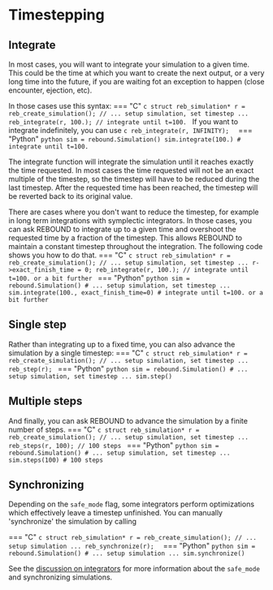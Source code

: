 # Timestepping

## Integrate 
In most cases, you will want to integrate your simulation to a given time. 
This could be the time at which you want to create the next output, or a very long time into the future, if you are waiting fot an exception to happen (close encounter, ejection, etc). 

In those cases use this syntax:
=== "C"
    ```c
    struct reb_simulation* r = reb_create_simulation();
    // ... setup simulation, set timestep ...
    reb_integrate(r, 100.); // integrate until t=100.
    ```
    If you want to integrate indefinitely, you can use
    ```c
    reb_integrate(r, INFINITY); 
    ```
=== "Python"
    ```python
    sim = rebound.Simulation()
    sim.integrate(100.) # integrate until t=100.
    ```

The integrate function will integrate the simulation until it reaches exactly the time requested.
In most cases the time requested will not be an exact multiple of the timestep, so the timestep will have to be reduced during the last timestep. 
After the requested time has been reached, the timestep will be reverted back to its original value. 

There are cases where you don't want to reduce the timestep, for example in long term integrations with symplectic integrators.
In those cases, you can ask REBOUND to integrate up to a given time and overshoot the requested time by a fraction of the timestep.
This allows REBOUND to maintain a constant timestep throughout the integration.
The following code shows you how to do that.
=== "C"
    ```c
    struct reb_simulation* r = reb_create_simulation();
    // ... setup simulation, set timestep ...
    r->exact_finish_time = 0;
    reb_integrate(r, 100.); // integrate until t=100. or a bit further
    ```
=== "Python"
    ```python
    sim = rebound.Simulation()
    # ... setup simulation, set timestep ...
    sim.integrate(100., exact_finish_time=0) # integrate until t=100. or a bit further
    ```

## Single step

Rather than integrating up to a fixed time, you can also advance the simulation by a single timestep:
=== "C"
    ```c
    struct reb_simulation* r = reb_create_simulation();
    // ... setup simulation, set timestep ...
    reb_step(r);
    ```
=== "Python"
    ```python
    sim = rebound.Simulation()
    # ... setup simulation, set timestep ...
    sim.step()
    ```

## Multiple steps
And finally, you can ask REBOUND to advance the simulation by a finite number of steps.
=== "C"
    ```c
    struct reb_simulation* r = reb_create_simulation();
    // ... setup simulation, set timestep ...
    reb_steps(r, 100); // 100 steps
    ```
=== "Python"
    ```python
    sim = rebound.Simulation()
    # ... setup simulation, set timestep ...
    sim.steps(100) # 100 steps
    ```

## Synchronizing
Depending on the `safe_mode` flag, some integrators perform optimizations which effectively leave a timestep unfinished.
You can manually 'synchronize' the simulation by calling

=== "C"
    ```c
    struct reb_simulation* r = reb_create_simulation();
    // ... setup simulation ...
    reb_synchronize(r); 
    ```
=== "Python"
    ```python
    sim = rebound.Simulation()
    # ... setup simulation ...
    sim.synchronize()
    ```

See the [discussion on integrators](integrators.md) for more information about the `safe_mode` and synchronizing simulations.
